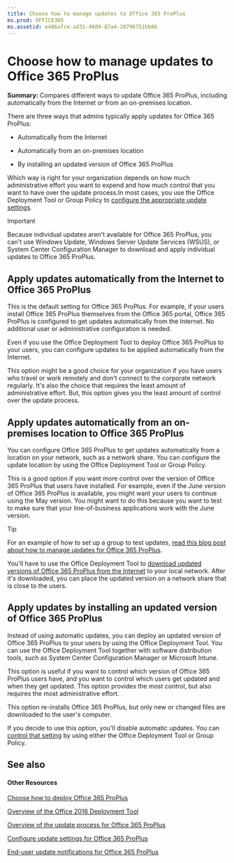 ```yaml
---
title: Choose how to manage updates to Office 365 ProPlus
ms.prod: OFFICE365
ms.assetid: e486afce-ad31-4889-87a4-28796751bb86
---
```



# Choose how to manage updates to Office 365 ProPlus

 **Summary:** Compares different ways to update Office 365 ProPlus, including automatically from the Internet or from an on-premises location.
  
    
    

There are three ways that admins typically apply updates for Office 365 ProPlus:
- Automatically from the Internet
    
  
- Automatically from an on-premises location
    
  
- By installing an updated version of Office 365 ProPlus
    
  
Which way is right for your organization depends on how much administrative effort you want to expend and how much control that you want to have over the update process.In most cases, you use the Office Deployment Tool or Group Policy to  [configure the appropriate update settings](configure-update-settings-for-office-365-proplus.md).
> [!IMPORTANT]
> Because individual updates aren't available for Office 365 ProPlus, you can't use Windows Update, Windows Server Update Services (WSUS), or System Center Configuration Manager to download and apply individual updates to Office 365 ProPlus. 
  
    
    


## Apply updates automatically from the Internet to Office 365 ProPlus
<a name="Internet"> </a>

This is the default setting for Office 365 ProPlus. For example, if your users install Office 365 ProPlus themselves from the Office 365 portal, Office 365 ProPlus is configured to get updates automatically from the Internet. No additional user or administrative configuration is needed.
  
    
    
Even if you use the Office Deployment Tool to deploy Office 365 ProPlus to your users, you can configure updates to be applied automatically from the Internet.
  
    
    
This option might be a good choice for your organization if you have users who travel or work remotely and don't connect to the corporate network regularly. It's also the choice that requires the least amount of administrative effort. But, this option gives you the least amount of control over the update process.
  
    
    

## Apply updates automatically from an on-premises location to Office 365 ProPlus
<a name="OnPremises"> </a>

You can configure Office 365 ProPlus to get updates automatically from a location on your network, such as a network share. You can configure the update location by using the Office Deployment Tool or Group Policy.
  
    
    
This is a good option if you want more control over the version of Office 365 ProPlus that users have installed. For example, even if the June version of Office 365 ProPlus is available, you might want your users to continue using the May version. You might want to do this because you want to test to make sure that your line-of-business applications work with the June version.
  
    
    

> [!TIP]
> For an example of how to set up a group to test updates,  [read this blog post about how to manage updates for Office 365 ProPlus](https://go.microsoft.com/fwlink/p/?LinkID=507547). 
  
    
    

You'll have to use the Office Deployment Tool to  [download updated versions of Office 365 ProPlus from the Internet](overview-of-the-office-2016-deployment-tool.md) to your local network. After it's downloaded, you can place the updated version on a network share that is close to the users.
  
    
    

## Apply updates by installing an updated version of Office 365 ProPlus
<a name="Install"> </a>

Instead of using automatic updates, you can deploy an updated version of Office 365 ProPlus to your users by using the Office Deployment Tool. You can use the Office Deployment Tool together with software distribution tools, such as System Center Configuration Manager or Microsoft Intune.
  
    
    
This option is useful if you want to control which version of Office 365 ProPlus users have, and you want to control which users get updated and when they get updated. This option provides the most control, but also requires the most administrative effort.
  
    
    
This option re-installs Office 365 ProPlus, but only new or changed files are downloaded to the user's computer.
  
    
    
If you decide to use this option, you'll disable automatic updates. You can  [control that setting](configure-update-settings-for-office-365-proplus.md) by using either the Office Deployment Tool or Group Policy.
  
    
    

## See also
<a name="Install"> </a>


#### Other Resources


  
    
    
 [Choose how to deploy Office 365 ProPlus](choose-how-to-deploy-office-365-proplus.md)
  
    
    
 [Overview of the Office 2016 Deployment Tool](overview-of-the-office-2016-deployment-tool.md)
  
    
    
 [Overview of the update process for Office 365 ProPlus](overview-of-the-update-process-for-office-365-proplus.md)
  
    
    
 [Configure update settings for Office 365 ProPlus](configure-update-settings-for-office-365-proplus.md)
  
    
    
 [End-user update notifications for Office 365 ProPlus](end-user-update-notifications-for-office-365-proplus.md)
